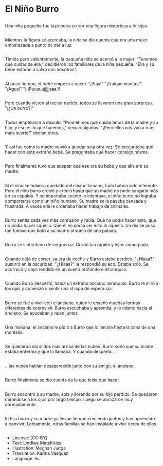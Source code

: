 # El Niño Burro

##
Una niña pequeña fue la primera en ver una figura misteriosa a lo lejos. 

##
Mientras la figura se acercaba, la niña se dio cuenta que era una mujer embarazada a punto de dar a luz.

##
Tímida pero valientemente, la pequeña niña se acercó a la mujer. "Tenemos que cuidar de ella," decidieron los familiares de la niña pequeña. "Ella y su bebé estarán a salvo con nosotros". 

##
Al poco tiempo, el bebé empezó a nacer. "¡Puja!" "¡Traigan mantas!" "¡Agua!" "¡¡¡Puuuuujjjjjaaa!!!

##
Pero cuando vieron al recién nacido, todos se llevaron una gran sorpresa. "¡¿Un burro?!"

##
Todos empezaron a discutir. "Prometimos que cuidaríamos de la madre y su hijo, y eso es lo que haremos," decían algunos. "¡Pero ellos nos van a traer mala suerte!" decían otros.

##
Y así fue como la madre volvió a quedar sola otra vez. Se preguntaba qué hacer con este extraño bebé. Se preguntaba qué hacer consigo misma.

##
Pero finalmente tuvo que aceptar que ese era su bebé y que ella era su madre.

##
Si el niño se hubiera quedado del mismo tamaño, todo habría sido diferente. Pero el niño burro creció y creció hasta que su madre no pudo cargarlo más en su espalda. Y no importaba cuánto lo intentase, el niño burro no lograba comportarse como un niño humano. Su madre se la pasaba cansada y frustrada. A veces ella le ordenaba hacer trabajo de animales.

##
Burro sentía cada vez más confusión y rabia. Que no podía hacer esto, que no podía hacer aquello. Que él no podía ser esto ni aquello. Un día se puso tan furioso que botó a su madre al suelo de una patada.

##
Burro se sintió lleno de vergüenza. Corrió tan rápido y lejos como pudo.

##
Cuando dejó de correr, ya era de noche y Burro estaba perdido. "¿Hiaaa?" susurró en la oscuridad. "¿Hiaaa?" le respondió su eco. Estaba solo. Se acurrucó y cayó rendido en un sueño profundo e intranquilo.

##
Cuando Burro despertó, había un extraño anciano mirándolo. Burro le miró a los ojos y comenzó a sentir una chispa de esperanza.

##
Burro se fue a vivir con el anciano, quien le enseñó muchas formas diferentes de sobrevivir. Burro escuchaba y aprendía, y lo mismo hacía el anciano. Se ayudaban y reían juntos.

##
Una mañana, el anciano le pidió a Burro que lo llevara hasta la cima de una montaña.

##
Se quedaron dormidos más arriba de las nubes. Burro soñó que su madre estaba enferma y que lo llamaba. Y cuando despertó...

##
...las nubes habían desaparecido junto con su amigo, el anciano.

##
Burro finalmente se dio cuenta de lo que tenía que hacer.

##
Burro encontró a su madre, sola y llorando por su hijo perdido. Se quedaron mirándose a los ojos por largo tiempo. Luego se abrazaron muy apretadamente.

##
El hijo burro y su madre ya llevan tiempo creciendo juntos y han aprendido a convivir. Lentamente, otras familias se han instalado a vivir cerca de ellos.

##
* License: [CC-BY]
* Text: Lindiwe Matshikiza
* Illustration: Meghan Judge
* Translation: Karina Vásquez
* Language: es
